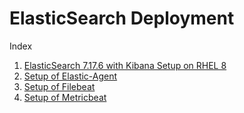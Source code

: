 # ElasticSearch Deployment

Index 

1. [ElasticSearch 7.17.6 with Kibana Setup on RHEL 8](https://github.com/omkardamame/ElasticSearch/blob/main/ElasticSearch%207.17.6%20with%20Kibana%20Setup%20on%20RHEL%208.md)
2. [Setup of Elastic-Agent](https://github.com/omkardamame/ElasticSearch/blob/main/Setup%20of%20Elastic-Agent.md)
3. [Setup of Filebeat](https://github.com/methos28/ElasticSearch/blob/main/Beats_Configs/Filebeat/Filebeat_Installation.md)
4. [Setup of Metricbeat](https://github.com/methos28/ElasticSearch/blob/main/Beats_Configs/Metricbeat/MetricBeat_Installtion.md)
